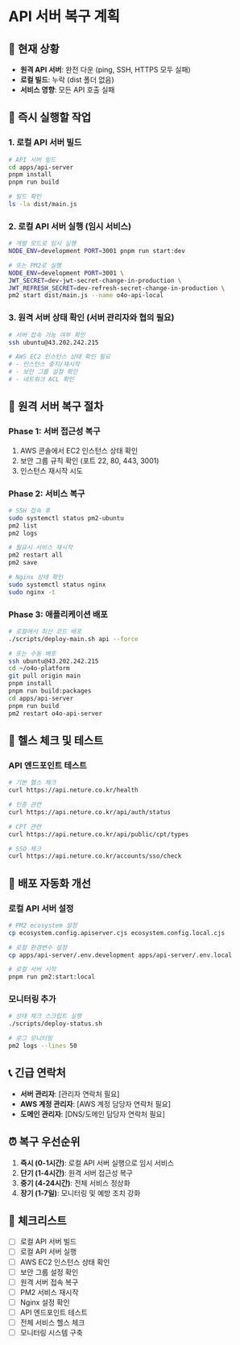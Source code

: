# API 서버 복구 계획

## 🚨 현재 상황
- **원격 API 서버**: 완전 다운 (ping, SSH, HTTPS 모두 실패)
- **로컬 빌드**: 누락 (dist 폴더 없음)
- **서비스 영향**: 모든 API 호출 실패

## 🎯 즉시 실행할 작업

### 1. 로컬 API 서버 빌드
```bash
# API 서버 빌드
cd apps/api-server
pnpm install
pnpm run build

# 빌드 확인
ls -la dist/main.js
```

### 2. 로컬 API 서버 실행 (임시 서비스)
```bash
# 개발 모드로 임시 실행
NODE_ENV=development PORT=3001 pnpm run start:dev

# 또는 PM2로 실행
NODE_ENV=development PORT=3001 \
JWT_SECRET=dev-jwt-secret-change-in-production \
JWT_REFRESH_SECRET=dev-refresh-secret-change-in-production \
pm2 start dist/main.js --name o4o-api-local
```

### 3. 원격 서버 상태 확인 (서버 관리자와 협의 필요)
```bash
# 서버 접속 가능 여부 확인
ssh ubuntu@43.202.242.215

# AWS EC2 인스턴스 상태 확인 필요
# - 인스턴스 중지/재시작
# - 보안 그룹 설정 확인
# - 네트워크 ACL 확인
```

## 🔧 원격 서버 복구 절차

### Phase 1: 서버 접근성 복구
1. AWS 콘솔에서 EC2 인스턴스 상태 확인
2. 보안 그룹 규칙 확인 (포트 22, 80, 443, 3001)
3. 인스턴스 재시작 시도

### Phase 2: 서비스 복구
```bash
# SSH 접속 후
sudo systemctl status pm2-ubuntu
pm2 list
pm2 logs

# 필요시 서비스 재시작
pm2 restart all
pm2 save

# Nginx 상태 확인
sudo systemctl status nginx
sudo nginx -t
```

### Phase 3: 애플리케이션 배포
```bash
# 로컬에서 최신 코드 배포
./scripts/deploy-main.sh api --force

# 또는 수동 배포
ssh ubuntu@43.202.242.215
cd ~/o4o-platform
git pull origin main
pnpm install
pnpm run build:packages
cd apps/api-server
pnpm run build
pm2 restart o4o-api-server
```

## 🏥 헬스 체크 및 테스트

### API 엔드포인트 테스트
```bash
# 기본 헬스 체크
curl https://api.neture.co.kr/health

# 인증 관련
curl https://api.neture.co.kr/api/auth/status

# CPT 관련
curl https://api.neture.co.kr/api/public/cpt/types

# SSO 체크
curl https://api.neture.co.kr/accounts/sso/check
```

## 🚀 배포 자동화 개선

### 로컬 API 서버 설정
```bash
# PM2 ecosystem 설정
cp ecosystem.config.apiserver.cjs ecosystem.config.local.cjs

# 로컬 환경변수 설정
cp apps/api-server/.env.development apps/api-server/.env.local

# 로컬 서버 시작
pnpm run pm2:start:local
```

### 모니터링 추가
```bash
# 상태 체크 스크립트 실행
./scripts/deploy-status.sh

# 로그 모니터링
pm2 logs --lines 50
```

## 📞 긴급 연락처
- **서버 관리자**: [관리자 연락처 필요]
- **AWS 계정 관리자**: [AWS 계정 담당자 연락처 필요]
- **도메인 관리자**: [DNS/도메인 담당자 연락처 필요]

## ⏰ 복구 우선순위
1. **즉시 (0-1시간)**: 로컬 API 서버 실행으로 임시 서비스
2. **단기 (1-4시간)**: 원격 서버 접근성 복구
3. **중기 (4-24시간)**: 전체 서비스 정상화
4. **장기 (1-7일)**: 모니터링 및 예방 조치 강화

## 📝 체크리스트
- [ ] 로컬 API 서버 빌드
- [ ] 로컬 API 서버 실행
- [ ] AWS EC2 인스턴스 상태 확인
- [ ] 보안 그룹 설정 확인
- [ ] 원격 서버 접속 복구
- [ ] PM2 서비스 재시작
- [ ] Nginx 설정 확인
- [ ] API 엔드포인트 테스트
- [ ] 전체 서비스 헬스 체크
- [ ] 모니터링 시스템 구축